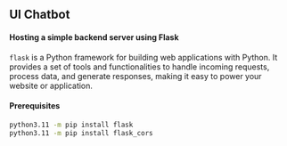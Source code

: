 ## UI Chatbot

#### Hosting a simple backend server using Flask

```flask``` is a Python framework for building web applications with Python. It provides a set of tools and functionalities to handle incoming requests, process data, and generate responses, making it easy to power your website or application.

#### Prerequisites
```cmd
python3.11 -m pip install flask
python3.11 -m pip install flask_cors
```
